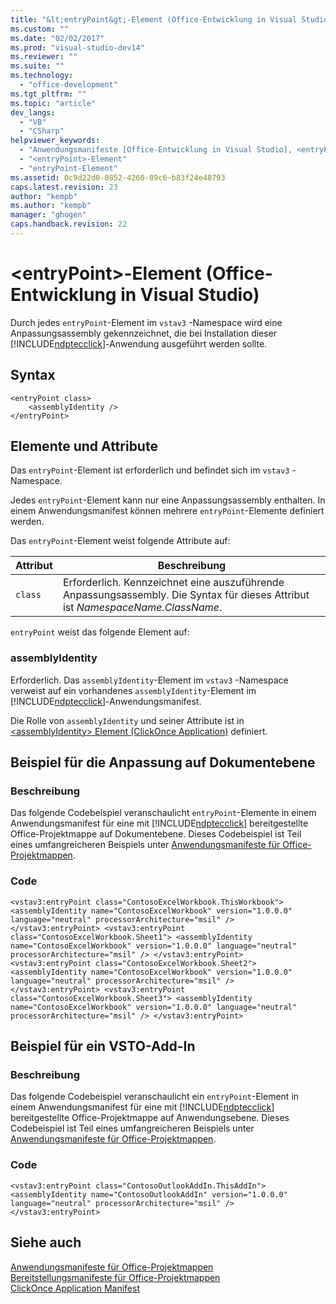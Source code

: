 ```yaml
---
title: "&lt;entryPoint&gt;-Element (Office-Entwicklung in Visual Studio)"
ms.custom: ""
ms.date: "02/02/2017"
ms.prod: "visual-studio-dev14"
ms.reviewer: ""
ms.suite: ""
ms.technology: 
  - "office-development"
ms.tgt_pltfrm: ""
ms.topic: "article"
dev_langs: 
  - "VB"
  - "CSharp"
helpviewer_keywords: 
  - "Anwendungsmanifeste [Office-Entwicklung in Visual Studio], <entryPoint>-Element"
  - "<entryPoint>-Element"
  - "entryPoint-Element"
ms.assetid: 0c9d22d0-0852-4260-89c6-b83f24e48793
caps.latest.revision: 23
author: "kempb"
ms.author: "kempb"
manager: "ghogen"
caps.handback.revision: 22
---
```

# &lt;entryPoint&gt;-Element (Office-Entwicklung in Visual Studio)
  Durch jedes `entryPoint`\-Element im `vstav3` \-Namespace wird eine Anpassungsassembly gekennzeichnet, die bei Installation dieser [!INCLUDE[ndptecclick](../vsto/includes/ndptecclick-md.md)]\-Anwendung ausgeführt werden sollte.  
  
## Syntax  
  
```  
<entryPoint class>  
    <assemblyIdentity />  
</entryPoint>  
```  
  
## Elemente und Attribute  
 Das `entryPoint`\-Element ist erforderlich und befindet sich im `vstav3` \-Namespace.  
  
 Jedes `entryPoint`\-Element kann nur eine Anpassungsassembly enthalten. In einem Anwendungsmanifest können mehrere `entryPoint`\-Elemente definiert werden.  
  
 Das `entryPoint`\-Element weist folgende Attribute auf:  
  
|Attribut|Beschreibung|  
|--------------|------------------|  
|`class`|Erforderlich. Kennzeichnet eine auszuführende Anpassungsassembly. Die Syntax für dieses Attribut ist *NamespaceName.ClassName*.|  
  
 `entryPoint` weist das folgende Element auf:  
  
### assemblyIdentity  
 Erforderlich. Das `assemblyIdentity`\-Element im `vstav3` \-Namespace verweist auf ein vorhandenes `assemblyIdentity`\-Element im [!INCLUDE[ndptecclick](../vsto/includes/ndptecclick-md.md)]\-Anwendungsmanifest.  
  
 Die Rolle von `assemblyIdentity` und seiner Attribute ist in [&#60;assemblyIdentity&#62; Element &#40;ClickOnce Application&#41;](~/deployment/assemblyidentity-element-clickonce-application.md) definiert.  
  
## Beispiel für die Anpassung auf Dokumentebene  
  
### Beschreibung  
 Das folgende Codebeispiel veranschaulicht `entryPoint`\-Elemente in einem Anwendungsmanifest für eine mit [!INCLUDE[ndptecclick](../vsto/includes/ndptecclick-md.md)] bereitgestellte Office\-Projektmappe auf Dokumentebene. Dieses Codebeispiel ist Teil eines umfangreicheren Beispiels unter [Anwendungsmanifeste für Office-Projektmappen](../vsto/application-manifests-for-office-solutions.md).  
  
### Code  
  
```  
<vstav3:entryPoint class="ContosoExcelWorkbook.ThisWorkbook"> <assemblyIdentity name="ContosoExcelWorkbook" version="1.0.0.0" language="neutral" processorArchitecture="msil" /> </vstav3:entryPoint> <vstav3:entryPoint class="ContosoExcelWorkbook.Sheet1"> <assemblyIdentity name="ContosoExcelWorkbook" version="1.0.0.0" language="neutral" processorArchitecture="msil" /> </vstav3:entryPoint> <vstav3:entryPoint class="ContosoExcelWorkbook.Sheet2"> <assemblyIdentity name="ContosoExcelWorkbook" version="1.0.0.0" language="neutral" processorArchitecture="msil" /> </vstav3:entryPoint> <vstav3:entryPoint class="ContosoExcelWorkbook.Sheet3"> <assemblyIdentity name="ContosoExcelWorkbook" version="1.0.0.0" language="neutral" processorArchitecture="msil" /> </vstav3:entryPoint>  
```  
  
## Beispiel für ein VSTO\-Add\-In  
  
### Beschreibung  
 Das folgende Codebeispiel veranschaulicht ein `entryPoint`\-Element in einem Anwendungsmanifest für eine mit [!INCLUDE[ndptecclick](../vsto/includes/ndptecclick-md.md)] bereitgestellte Office\-Projektmappe auf Anwendungsebene. Dieses Codebeispiel ist Teil eines umfangreicheren Beispiels unter [Anwendungsmanifeste für Office-Projektmappen](../vsto/application-manifests-for-office-solutions.md).  
  
### Code  
  
```  
<vstav3:entryPoint class="ContosoOutlookAddIn.ThisAddIn"> <assemblyIdentity name="ContosoOutlookAddIn" version="1.0.0.0" language="neutral" processorArchitecture="msil" /> </vstav3:entryPoint>  
```  
  
## Siehe auch  
 [Anwendungsmanifeste für Office-Projektmappen](../vsto/application-manifests-for-office-solutions.md)   
 [Bereitstellungsmanifeste für Office-Projektmappen](../vsto/deployment-manifests-for-office-solutions.md)   
 [ClickOnce Application Manifest](../deployment/clickonce-application-manifest.md)  
  
  